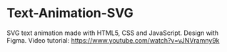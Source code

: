 # Text-Animation-SVG
SVG text animation made with HTML5, CSS and JavaScript. Design with Figma.
Video tutorial: https://www.youtube.com/watch?v=vJNVramny9k
